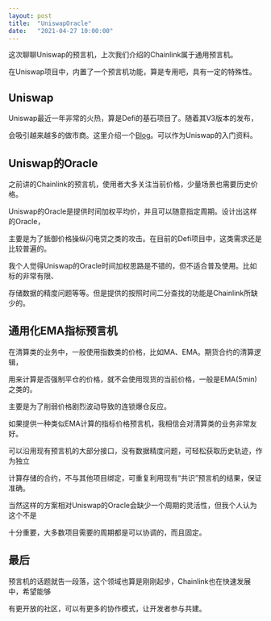 ```yaml
---
layout: post
title:  "UniswapOracle"
date:   "2021-04-27 10:00:00"
---
```



这次聊聊Uniswap的预言机，上次我们介绍的Chainlink属于通用预言机。

在Uniswap项目中，内置了一个预言机功能，算是专用吧，具有一定的特殊性。


## Uniswap

Uniswap最近一年非常的火热，算是Defi的基石项目了。随着其V3版本的发布，

会吸引越来越多的做市商。这里介绍一个[Blog](https://liaoph.com/)。可以作为Uniswap的入门资料。


## Uniswap的Oracle

之前讲的Chainlink的预言机，使用者大多关注当前价格，少量场景也需要历史价格。

Uniswap的Oracle是提供时间加权平均价，并且可以随意指定周期。设计出这样的Oracle，

主要是为了抵御价格操纵闪电贷之类的攻击。在目前的Defi项目中，这类需求还是比较普遍的。

我个人觉得Uniswap的Oracle时间加权思路是不错的，但不适合普及使用。比如标的非常有限、

存储数据的精度问题等等。但是提供的按照时间二分查找的功能是Chainlink所缺少的。


## 通用化EMA指标预言机

在清算类的业务中，一般使用指数类的价格，比如MA、EMA。期货合约的清算逻辑，

用来计算是否强制平仓的价格，就不会使用现货的当前价格，一般是EMA(5min)之类的。

主要是为了削弱价格剧烈波动导致的连锁爆仓反应。

如果提供一种类似EMA计算的指标价格预言机，我相信会对清算类的业务非常友好。

可以沿用现有预言机的大部分接口，没有数据精度问题，可轻松获取历史轨迹，作为独立

计算存储的合约，不与其他项目绑定，可重复利用现有“共识”预言机的结果，保证准确。

当然这样的方案相对Uniswap的Oracle会缺少一个周期的灵活性，但我个人认为这个不是

十分重要，大多数项目需要的周期都是可以协调的，而且固定。


## 最后

预言机的话题就告一段落，这个领域也算是刚刚起步，Chainlink也在快速发展中，希望能够

有更开放的社区，可以有更多的协作模式，让开发者参与共建。